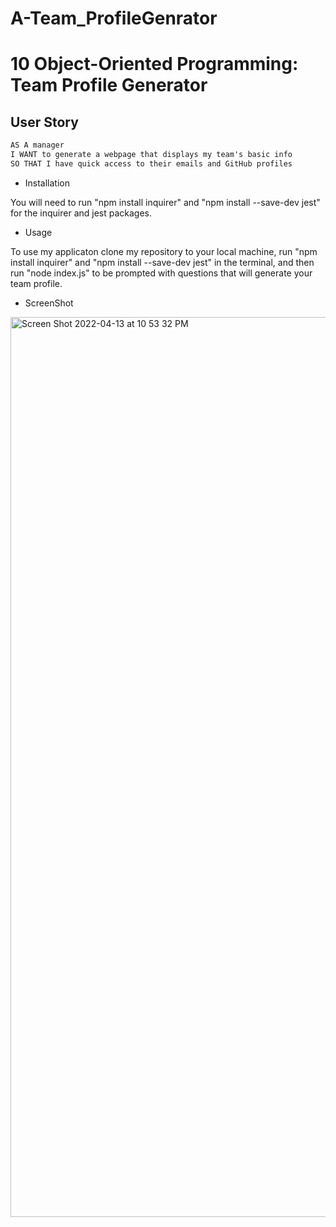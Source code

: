 # A-Team_ProfileGenrator

# 10 Object-Oriented Programming: Team Profile Generator



## User Story

```md
AS A manager
I WANT to generate a webpage that displays my team's basic info
SO THAT I have quick access to their emails and GitHub profiles
```
- Installation

You will need to run "npm install inquirer" and "npm install --save-dev jest" for the inquirer and jest packages.

- Usage

To use my applicaton clone my repository to your local machine, run "npm install inquirer" and "npm install --save-dev jest" in the terminal, and then run "node index.js" to be prompted with questions that will generate your team profile.


- ScreenShot 

<img width="1440" alt="Screen Shot 2022-04-13 at 10 53 32 PM" src="https://user-images.githubusercontent.com/100977121/163304719-84695680-6617-44f4-87a2-494d7568ce48.png">


